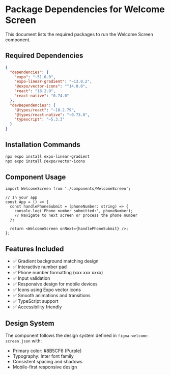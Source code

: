 # Package Dependencies for Welcome Screen

This document lists the required packages to run the Welcome Screen component.

## Required Dependencies

```json
{
  "dependencies": {
    "expo": "~51.0.0",
    "expo-linear-gradient": "~13.0.2",
    "@expo/vector-icons": "^14.0.0",
    "react": "18.2.0",
    "react-native": "0.74.0"
  },
  "devDependencies": {
    "@types/react": "~18.2.79",
    "@types/react-native": "~0.73.0",
    "typescript": "~5.3.3"
  }
}
```

## Installation Commands

```bash
npx expo install expo-linear-gradient
npx expo install @expo/vector-icons
```

## Component Usage

```tsx
import WelcomeScreen from './components/WelcomeScreen';

// In your app
const App = () => {
  const handlePhoneSubmit = (phoneNumber: string) => {
    console.log('Phone number submitted:', phoneNumber);
    // Navigate to next screen or process the phone number
  };

  return <WelcomeScreen onNext={handlePhoneSubmit} />;
};
```

## Features Included

- ✅ Gradient background matching design
- ✅ Interactive number pad
- ✅ Phone number formatting (xxx xxx xxxx)
- ✅ Input validation
- ✅ Responsive design for mobile devices
- ✅ Icons using Expo vector icons
- ✅ Smooth animations and transitions
- ✅ TypeScript support
- ✅ Accessibility friendly

## Design System

The component follows the design system defined in `figma-welcome-screen.json` with:
- Primary color: #8B5CF6 (Purple)
- Typography: Inter font family
- Consistent spacing and shadows
- Mobile-first responsive design
